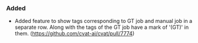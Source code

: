 ### Added

- Added feature to show tags corresponding to GT job and manual job in a separate row. Along with the tags of the GT job have a mark of '(GT)' in them.
  (<https://github.com/cvat-ai/cvat/pull/7774>)
